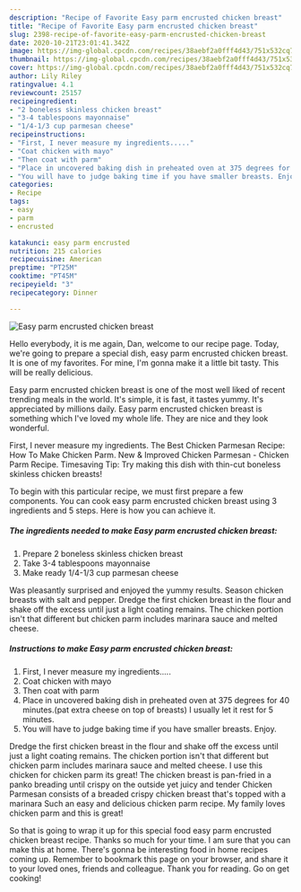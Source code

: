 ```yaml
---
description: "Recipe of Favorite Easy parm encrusted chicken breast"
title: "Recipe of Favorite Easy parm encrusted chicken breast"
slug: 2398-recipe-of-favorite-easy-parm-encrusted-chicken-breast
date: 2020-10-21T23:01:41.342Z
image: https://img-global.cpcdn.com/recipes/38aebf2a0fff4d43/751x532cq70/easy-parm-encrusted-chicken-breast-recipe-main-photo.jpg
thumbnail: https://img-global.cpcdn.com/recipes/38aebf2a0fff4d43/751x532cq70/easy-parm-encrusted-chicken-breast-recipe-main-photo.jpg
cover: https://img-global.cpcdn.com/recipes/38aebf2a0fff4d43/751x532cq70/easy-parm-encrusted-chicken-breast-recipe-main-photo.jpg
author: Lily Riley
ratingvalue: 4.1
reviewcount: 25157
recipeingredient:
- "2 boneless skinless chicken breast"
- "3-4 tablespoons mayonnaise"
- "1/4-1/3 cup parmesan cheese"
recipeinstructions:
- "First, I never measure my ingredients....."
- "Coat chicken with mayo"
- "Then coat with parm"
- "Place in uncovered baking dish in preheated oven at 375 degrees for 40 minutes.(pat extra cheese on top of breasts) I usually let it rest for 5 minutes."
- "You will have to judge baking time if you have smaller breasts. Enjoy."
categories:
- Recipe
tags:
- easy
- parm
- encrusted

katakunci: easy parm encrusted 
nutrition: 215 calories
recipecuisine: American
preptime: "PT25M"
cooktime: "PT45M"
recipeyield: "3"
recipecategory: Dinner

---
```



![Easy parm encrusted chicken breast](https://img-global.cpcdn.com/recipes/38aebf2a0fff4d43/751x532cq70/easy-parm-encrusted-chicken-breast-recipe-main-photo.jpg)

Hello everybody, it is me again, Dan, welcome to our recipe page. Today, we're going to prepare a special dish, easy parm encrusted chicken breast. It is one of my favorites. For mine, I'm gonna make it a little bit tasty. This will be really delicious.

Easy parm encrusted chicken breast is one of the most well liked of recent trending meals in the world. It's simple, it is fast, it tastes yummy. It's appreciated by millions daily. Easy parm encrusted chicken breast is something which I've loved my whole life. They are nice and they look wonderful.

First, I never measure my ingredients. The Best Chicken Parmesan Recipe: How To Make Chicken Parm. New &amp; Improved Chicken Parmesan - Chicken Parm Recipe. Timesaving Tip: Try making this dish with thin-cut boneless skinless chicken breasts!


To begin with this particular recipe, we must first prepare a few components. You can cook easy parm encrusted chicken breast using 3 ingredients and 5 steps. Here is how you can achieve it.

<!--inarticleads1-->

##### The ingredients needed to make Easy parm encrusted chicken breast:

1. Prepare 2 boneless skinless chicken breast
1. Take 3-4 tablespoons mayonnaise
1. Make ready 1/4-1/3 cup parmesan cheese


Was pleasantly surprised and enjoyed the yummy results. Season chicken breasts with salt and pepper. Dredge the first chicken breast in the flour and shake off the excess until just a light coating remains. The chicken portion isn&#39;t that different but chicken parm includes marinara sauce and melted cheese. 

<!--inarticleads2-->

##### Instructions to make Easy parm encrusted chicken breast:

1. First, I never measure my ingredients.....
1. Coat chicken with mayo
1. Then coat with parm
1. Place in uncovered baking dish in preheated oven at 375 degrees for 40 minutes.(pat extra cheese on top of breasts) I usually let it rest for 5 minutes.
1. You will have to judge baking time if you have smaller breasts. Enjoy.


Dredge the first chicken breast in the flour and shake off the excess until just a light coating remains. The chicken portion isn&#39;t that different but chicken parm includes marinara sauce and melted cheese. I use this chicken for chicken parm its great! The chicken breast is pan-fried in a panko breading until crispy on the outside yet juicy and tender Chicken Parmesan consists of a breaded crispy chicken breast that&#39;s topped with a marinara Such an easy and delicious chicken parm recipe. My family loves chicken parm and this is great! 

So that is going to wrap it up for this special food easy parm encrusted chicken breast recipe. Thanks so much for your time. I am sure that you can make this at home. There's gonna be interesting food in home recipes coming up. Remember to bookmark this page on your browser, and share it to your loved ones, friends and colleague. Thank you for reading. Go on get cooking!
